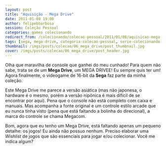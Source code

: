 ```yaml
---
layout: post
title: "Aquisição - Mega Drive"
date: 2011-01-08 19:00
author: felipebbarbosa
session: Coleção Pessoal
categories: games colecionando
redirect_from: /colecionando/colecao-pessoal/2011/01/08/aquisicao-mega-drive.html
tags: [sega, mega-drive, categoria-colecao-pessoal, serie-colecionando-games]
thumbnail: /imgs/posts/colecao/06_mega_drive/post_thumbnail.jpg
cover: /imgs/posts/colecao/06_mega_drive/post_header.jpg
---
```


Olha que maravilha de console que ganhei do meu cunhado! Para quem não sabe, trata se de um **Mega Drive**, um MEGA DRIVEE! Eu sempre quis ter um! Agora finalmente, o videogame de 16-bit da **Sega** faz parte da minha coleção.

<!--more-->

Este Mega Drive me parece a versão asiática (mas não japonesa, o hardware é o mesmo, porém a versão nipônica é mais difícil de se encontrar por aqui). Pena que o console não está completo com caixa e manuais. Mas acompanha a fonte original e um controle estilo arcade que eu nunca tinha visto (pena que está faltando a bolinha do direcional), a marca do controle se chama Megacom.

Bom, agora que eu tenho um Mega Drive, está faltando apenas um pequeno detalhe: os jogos! Eu ainda não possuo nenhum. Preciso elaborar uma _Wishlist_ de jogos que são essenciais para jogar e/ou colecionar. Você me indica algum?
